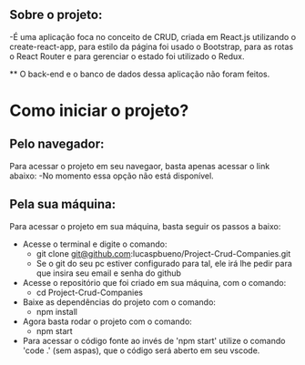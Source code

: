 ## Sobre o projeto:
  -É uma aplicação foca no conceito de CRUD, criada em React.js utilizando o
  create-react-app, para estilo da página foi usado o Bootstrap,
  para as rotas o React Router e para gerenciar o estado foi utilizado o Redux.

  ** O back-end e o banco de dados dessa aplicação não foram feitos.

# Como iniciar o projeto?

## Pelo navegador:
Para acessar o projeto em seu navegaor, basta apenas acessar o link abaixo:
-No momento essa opção não está disponível.

## Pela sua máquina:
Para acessar o projeto em sua máquina, basta seguir os passos a baixo:
- Acesse o terminal e digite o comando:
  - git clone git@github.com:lucaspbueno/Project-Crud-Companies.git
  - Se o git do seu pc estiver configurado para tal, ele irá lhe pedir para que insira seu email e senha do github
- Acesse o  repositório que foi criado em sua máquina, com o comando:
  - cd Project-Crud-Companies
- Baixe as dependências do projeto com o comando:
  - npm install
- Agora basta rodar o projeto com o comando:
  - npm start
- Para acessar o código fonte ao invés de 'npm start' utilize o comando 'code .' (sem aspas), que o código será aberto em seu vscode.  
